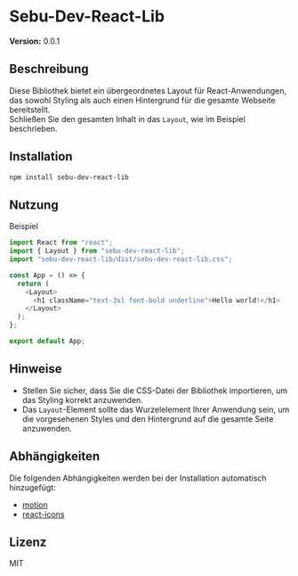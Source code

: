 # Sebu-Dev-React-Lib

**Version:** 0.0.1

## Beschreibung

Diese Bibliothek bietet ein übergeordnetes Layout für React-Anwendungen, das sowohl Styling als auch einen Hintergrund für die gesamte Webseite bereitstellt. \
Schließen Sie den gesamten Inhalt in das `Layout`, wie im Beispiel beschrieben.

## Installation

```bash
npm install sebu-dev-react-lib
```

## Nutzung

Beispiel

```typescript
import React from "react";
import { Layout } from "sebu-dev-react-lib";
import "sebu-dev-react-lib/dist/sebu-dev-react-lib.css";

const App = () => {
  return (
    <Layout>
      <h1 className="text-3xl font-bold underline">Hello world!</h1>
    </Layout>
  );
};

export default App;
```

## Hinweise

- Stellen Sie sicher, dass Sie die CSS-Datei der Bibliothek importieren, um das Styling korrekt anzuwenden.
- Das `Layout`-Element sollte das Wurzelelement Ihrer Anwendung sein, um die vorgesehenen Styles und den Hintergrund auf die gesamte Seite anzuwenden.

## Abhängigkeiten

Die folgenden Abhängigkeiten werden bei der Installation automatisch hinzugefügt:

- [motion](https://www.framer.com/motion/)
- [react-icons](https://react-icons.github.io/react-icons/)

## Lizenz

MIT
